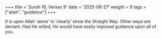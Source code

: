 +++
title = 'Surah 16, Verses 9'
date = '2025-08-27'
weight = 9
tags = ["allah", "guidance"]
+++

It is upon Allah ˹alone˺ to ˹clearly˺ show the Straight Way. Other ways are deviant. Had He willed, He would have easily imposed guidance upon all of you.